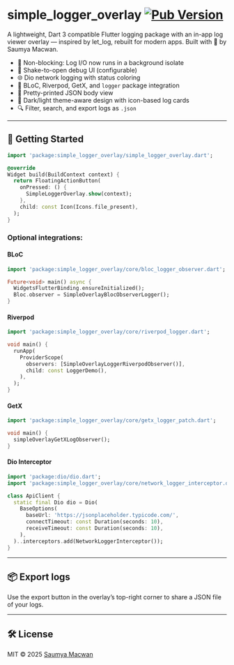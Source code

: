 # simple_logger_overlay [![Pub Version](https://img.shields.io/pub/v/simple_logger_overlay)](https://pub.dev/packages/simple_logger_overlay)

A lightweight, Dart 3 compatible Flutter logging package with an in-app log viewer overlay — inspired by let_log, rebuilt for modern apps. Built with 💙 by Saumya Macwan.

- 🧠 Non-blocking: Log I/O now runs in a background isolate
- 🚀 Shake-to-open debug UI (configurable)
- 🌐 Dio network logging with status coloring
- 💬 BLoC, Riverpod, GetX, and `logger` package integration
- 🧾 Pretty-printed JSON body view
- 🎨 Dark/light theme-aware design with icon-based log cards
- 🔍 Filter, search, and export logs as `.json`

---

## 🚀 Getting Started

```dart
import 'package:simple_logger_overlay/simple_logger_overlay.dart';

@override
Widget build(BuildContext context) {
  return FloatingActionButton(
    onPressed: () {
      SimpleLoggerOverlay.show(context);
    },
    child: const Icon(Icons.file_present),
  );
}
````

### Optional integrations:

#### BLoC

```dart
import 'package:simple_logger_overlay/core/bloc_logger_observer.dart';

Future<void> main() async {
  WidgetsFlutterBinding.ensureInitialized();
  Bloc.observer = SimpleOverlayBlocObserverLogger();
}
```

#### Riverpod

```dart
import 'package:simple_logger_overlay/core/riverpod_logger.dart';

void main() {
  runApp(
    ProviderScope(
      observers: [SimpleOverlayLoggerRiverpodObserver()],
      child: const LoggerDemo(),
    ),
  );
}
```

#### GetX

```dart
import 'package:simple_logger_overlay/core/getx_logger_patch.dart';

void main() {
  simpleOverlayGetXLogObserver();
}
```

#### Dio Interceptor

```dart
import 'package:dio/dio.dart';
import 'package:simple_logger_overlay/core/network_logger_interceptor.dart';

class ApiClient {
  static final Dio dio = Dio(
    BaseOptions(
      baseUrl: 'https://jsonplaceholder.typicode.com/',
      connectTimeout: const Duration(seconds: 10),
      receiveTimeout: const Duration(seconds: 10),
    ),
  )..interceptors.add(NetworkLoggerInterceptor());
}

```

---

## 📦 Export logs

Use the export button in the overlay’s top-right corner to share a JSON file of your logs.

---

## 🛠️ License

MIT © 2025 [Saumya Macwan](https://github.com/sam829)
